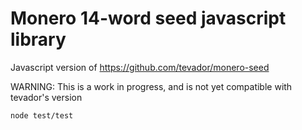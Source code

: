 # Monero 14-word seed javascript library

Javascript version of https://github.com/tevador/monero-seed

WARNING: This is a work in progress, and is not yet compatible with tevador's version

```
node test/test
```
